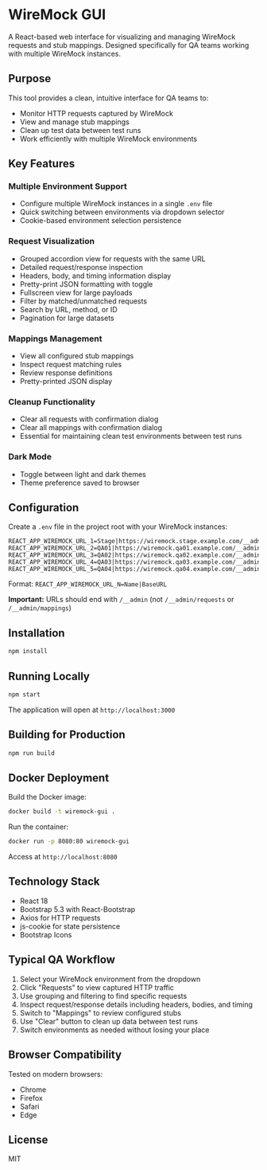 # WireMock GUI

A React-based web interface for visualizing and managing WireMock requests and stub mappings. Designed specifically for QA teams working with multiple WireMock instances.

## Purpose

This tool provides a clean, intuitive interface for QA teams to:
- Monitor HTTP requests captured by WireMock
- View and manage stub mappings
- Clean up test data between test runs
- Work efficiently with multiple WireMock environments

## Key Features

### Multiple Environment Support
- Configure multiple WireMock instances in a single `.env` file
- Quick switching between environments via dropdown selector
- Cookie-based environment selection persistence

### Request Visualization
- Grouped accordion view for requests with the same URL
- Detailed request/response inspection
- Headers, body, and timing information display
- Pretty-print JSON formatting with toggle
- Fullscreen view for large payloads
- Filter by matched/unmatched requests
- Search by URL, method, or ID
- Pagination for large datasets

### Mappings Management
- View all configured stub mappings
- Inspect request matching rules
- Review response definitions
- Pretty-printed JSON display

### Cleanup Functionality
- Clear all requests with confirmation dialog
- Clear all mappings with confirmation dialog
- Essential for maintaining clean test environments between test runs

### Dark Mode
- Toggle between light and dark themes
- Theme preference saved to browser

## Configuration

Create a `.env` file in the project root with your WireMock instances:

```env
REACT_APP_WIREMOCK_URL_1=Stage|https://wiremock.stage.example.com/__admin
REACT_APP_WIREMOCK_URL_2=QA01|https://wiremock.qa01.example.com/__admin
REACT_APP_WIREMOCK_URL_3=QA02|https://wiremock.qa02.example.com/__admin
REACT_APP_WIREMOCK_URL_4=QA03|https://wiremock.qa03.example.com/__admin
REACT_APP_WIREMOCK_URL_5=QA04|https://wiremock.qa04.example.com/__admin
```

Format: `REACT_APP_WIREMOCK_URL_N=Name|BaseURL`

**Important:** URLs should end with `/__admin` (not `/__admin/requests` or `/__admin/mappings`)

## Installation

```bash
npm install
```

## Running Locally

```bash
npm start
```

The application will open at `http://localhost:3000`

## Building for Production

```bash
npm run build
```

## Docker Deployment

Build the Docker image:

```bash
docker build -t wiremock-gui .
```

Run the container:

```bash
docker run -p 8080:80 wiremock-gui
```

Access at `http://localhost:8080`

## Technology Stack

- React 18
- Bootstrap 5.3 with React-Bootstrap
- Axios for HTTP requests
- js-cookie for state persistence
- Bootstrap Icons

## Typical QA Workflow

1. Select your WireMock environment from the dropdown
2. Click "Requests" to view captured HTTP traffic
3. Use grouping and filtering to find specific requests
4. Inspect request/response details including headers, bodies, and timing
5. Switch to "Mappings" to review configured stubs
6. Use "Clear" button to clean up data between test runs
7. Switch environments as needed without losing your place

## Browser Compatibility

Tested on modern browsers:
- Chrome
- Firefox
- Safari
- Edge

## License

MIT
